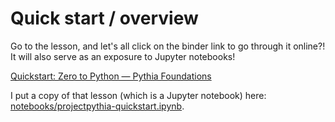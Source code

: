 # Quick start / overview

Go to the lesson, and let's all click on the binder link to go through it online?! It will also serve as an exposure to Jupyter notebooks!

[Quickstart: Zero to Python — Pythia Foundations](https://foundations.projectpythia.org/foundations/quickstart.html)


I put a copy of that lesson (which is a Jupyter notebook) here: [notebooks/projectpythia-quickstart.ipynb](./notebooks/projectpythia-quickstart.ipynb).
